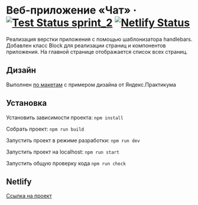 # Веб-приложение «Чат» &middot; [![Test Status sprint_2](https://github.com/AlexanderStreltsov/middle.messenger.praktikum.yandex/actions/workflows/tests.yml/badge.svg?branch=sprint_2)](https://github.com/AlexanderStreltsov/middle.messenger.praktikum.yandex/actions) [![Netlify Status](https://api.netlify.com/api/v1/badges/060f48ca-4105-4d28-b28f-29be3452c369/deploy-status?branch=deploy)](https://app.netlify.com/sites/streltsov-middle-messenger-yp/deploys)

Реализация верстки приложения с помощью шаблонизатора handlebars.
Добавлен класс Block для реализации страниц и компонентов приложения.
На главной странице отображается список всех страниц.

## Дизайн

Выполнен [по макетам](https://www.figma.com/design/jF5fFFzgGOxQeB4CmKWTiE/Chat_external_link?node-id=0-1&p=f&t=J0C2AFQEQGBH4GML-0) с примером дизайна от Яндекс.Практикума

## Установка

Установить зависимости проекта: `npm install`

Собрать проект: `npm run build`

Запустить проект в режиме разработки: `npm run dev`

Запустить проект на localhost: `npm run start`

Запустить общую проверку кода `npm run check`

## Netlify

[Ссылка на проект](https://streltsov-middle-messenger-yp.netlify.app)
